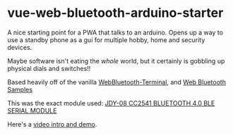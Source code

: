 # vue-web-bluetooth-arduino-starter

A nice starting point for a PWA that talks to an arduino.
Opens up a way to use a standby phone as a gui for multiple hobby, home and security devices.

Maybe software isn't eating the *whole* world, but it certainly is gobbling up physical dials and switches!!

Based heavily off of the vanilla [WebBluetooth-Terminal](https://github.com/hewittwill/WebBluetooth-Terminal), and [Web Bluetooth Samples](https://googlechrome.github.io/samples/web-bluetooth/)

This was the exact module used: [JDY-08 CC2541 BLUETOOTH 4.0 BLE SERIAL MODULE](https://www.diyelectronics.co.za/store/bluetooth/1441-jdy-08-cc2541-bluetooth-40-ble-serial-module.html)

Here's a [video intro and demo](https://www.youtube.com/watch?v=4jZKu5tQWnM).
